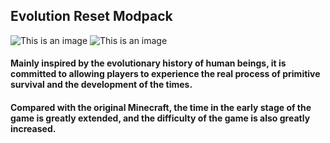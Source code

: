 ## Evolution Reset Modpack

![This is an image](https://s1.ax1x.com/2022/07/29/vPQL1P.png)
![This is an image](https://cf.way2muchnoise.eu/full_581337_downloads.svg)

#### Mainly inspired by the evolutionary history of human beings, it is committed to allowing players to experience the real process of primitive survival and the development of the times. 

#### Compared with the original Minecraft, the time in the early stage of the game is greatly extended, and the difficulty of the game is also greatly increased.
